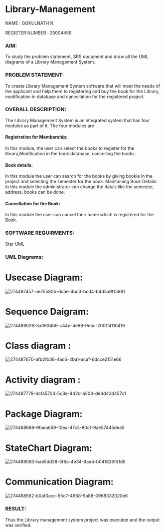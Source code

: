 # Library-Management

NAME : GOKULNATH R

REGISTER NUMBER : 25004459
### AIM:
To study the problem statement, SRS document and draw all the UML diagrams of a Library Management System.
### PROBLEM STATEMENT:
To create Library Management System software that will meet the needs of the applicant
and help them to registering and buy the book for the Library, modification in database and
cancellation for the registered project.
### OVERALL DESCRIPTION:
The Library Management System is an integrated system that has four modules as part of
it. The four modules are
#### Registration for Membership:
In this module, the user can select the books to register for the library,Modification in the book
database, cancelling the books.
#### Book details:
In this module the user can search for the books by giving bookie in the project and selecting
the semester for the book.
Maintaining Book Details:
In this module the administrator can change the data’s like the semester, address, books can be
done.
#### Cancellation for the Book:
In this module the user can cancel their name which is registered for the Book.
### SOFTWARE REQUIRMENTS:
Star UML
### UML Diagrams:
# Usecase Diagram:

![274487457-ae75580b-ddae-4bc3-bcd4-b4d5a9f15891](https://github.com/user-attachments/assets/9aa57307-acca-42c1-8e2a-a5ef388e8a63)
# Sequence Daigram:
![274489026-3a0934b9-c44e-4e96-9e5c-2001f4110419](https://github.com/user-attachments/assets/8e4af2ba-37f5-4237-ba7e-90f89516a449)

# Class diagram :
![274487670-afb2fb36-4ac6-4ba1-acaf-6dcce2151e66](https://github.com/user-attachments/assets/0244cbf7-164c-4e4e-8561-6fa7871370aa)

# Activity diagram :

![274487779-dcfa5724-5c3e-442d-a504-de4d42d457c1](https://github.com/user-attachments/assets/f19d955f-a99d-4d1c-ab10-a2095ca06afb)

# Package Diagram:
![274488689-9faea659-10ea-47c5-80c1-9ae57445dea0](https://github.com/user-attachments/assets/93181bd2-6580-425c-b4c1-93ee63454c02)

# StateChart Diagram:
![274489080-bae5dd38-5f6a-4e34-9ae4-b041826fd1d5](https://github.com/user-attachments/assets/4590f11d-29a4-4e0d-bfe8-e3340b858961)

# Communication Diagram:
![274488562-b0af0acc-55c7-4668-9a88-0968332020e6](https://github.com/user-attachments/assets/f84b137f-de8c-4f70-8a1c-a1b228162bd2)



### RESULT:
Thus the Library management system project was executed and the output was verified.
